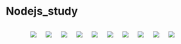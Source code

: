 # Nodejs_study

<p align="center">
 <br/>
 
  <img src="https://img.shields.io/badge/-Node.js-339933?style=flat&logo=Node.js&logoColor=white" style="height : auto; margin-left : 10px; margin-right : 10px;"/>
  <img src="https://img.shields.io/badge/-JavaScript-F7DF1E?style=flat&logo=JavaScript&logoColor=white" style="height : auto; margin-left : 10px; margin-right : 10px;"//>
  <img src="https://img.shields.io/badge/-HTML-E34F26?style=flat&logo=HTML5&logoColor=white" style="height : auto; margin-left : 10px; margin-right : 10px;"//>
  <img src="https://img.shields.io/badge/-MySQL-4479A1?style=flat&logo=MySQL&logoColor=white" style="height : auto; margin-left : 10px; margin-right : 10px;"//>
  <img src="https://img.shields.io/badge/-PM2-2B037A?style=flat&logo=PM2&logoColor=white" style="height : auto; margin-left : 10px; margin-right : 10px;"//>
  <img src="https://img.shields.io/badge/-npm-CB3837?style=flat&logo=npm&logoColor=white" style="height : auto; margin-left : 10px; margin-right : 10px;"//>
  <img src="https://img.shields.io/badge/-Ubuntu-E95420?style=flat&logo=Ubuntu&logoColor=white" style="height : auto; margin-left : 10px; margin-right : 10px;"//>
  <img src="https://img.shields.io/badge/-Visual Studio Code-007ACC?style=flat&logo=Visual Studio Code&logoColor=white" style="height : auto; margin-left : 10px; margin-right : 10px;"//>
  <img src="https://img.shields.io/badge/-Amazon AWS-232F3E?style=flat&logo=Amazon AWS&logoColor=white" style="height : auto; margin-left : 10px; margin-right : 10px;"//>
  <img src="https://img.shields.io/badge/-GitHub-181717?style=flat&logo=GitHub&logoColor=white" style="height : auto; margin-left : 10px; margin-right : 10px;"//>
    
